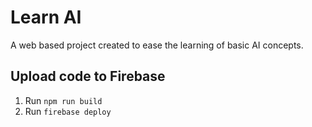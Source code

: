 # Learn AI
A web based project created to ease the learning of basic AI concepts.

## Upload code to Firebase
1. Run `npm run build`
2. Run `firebase deploy`
